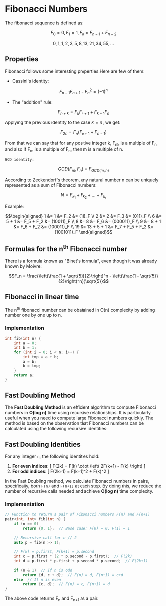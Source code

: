 # Fibonacci Numbers
The fibonacci sequence is defined as:
```math
F_0 = 0, F_1 = 1, F_n = F_{n-1} + F_{n-2}
```
```math
0, 1, 1, 2, 3, 5, 8, 13, 21, 34, 55,...
```

## Properties
Fibonacci follows some interesting properties.Here are few of them:

- Cassini's identity:
```math
F_{n-1}F_{n+1} - F_n^2 = (-1)^n
```
- The "addition" rule:
```math
F_{n+k} = F_k F_{n+1} + F_{k-1} F_n
```
Applying the previous identity to the case $k = n$ , we get: 
```math
F_{2n} = F_n (F_{n+1} + F_{n-1})
``` 

From that we can say that for any positive integer k, F<sub>nk</sub> is a multiple of F<sub>n</sub> and also if F<sub>m</sub> is a multiple of F<sub>n</sub>, then m is a multiple of n.

`GCD identity:`
```math
GCD(F_m, F_n) = F_{GCD(m, n)}
```

According to Zeckendorf's theorem, any natural number
n can be uniquely represented as a sum of Fibonacci numbers:
```math
N = F_{k_1} + F_{k_2} + \ldots + F_{k_r}
```
Example:
```math
\begin{aligned}
1 &= 1 &= F_2 &= (11)_F \\
2 &= 2 &= F_3 &= (011)_F \\
6 &= 5 + 1 &= F_5 + F_2 &= (10011)_F \\
8 &= 8 &= F_6 &= (000011)_F \\
9 &= 8 + 1 &= F_6 + F_2 &= (100011)_F \\
19 &= 13 + 5 + 1 &= F_7 + F_5 + F_2 &= (1001011)_F
\end{aligned}
```

## Formulas for the n<sup>th</sup> Fibonacci number

There is a formula known as "Binet's formula", even though it was already known by Moivre:
```math
F_n = \frac{\left(\frac{1 + \sqrt{5}}{2}\right)^n - \left(\frac{1 - \sqrt{5}}{2}\right)^n}{\sqrt{5}}
```

## Fibonacci in linear time
The n<sup>th</sup> fibonacci number can be obatained in O(n) complexity by adding number one by one up to n.
### Implementation
```c++
int fib(int n) {
    int a = 0;
    int b = 1;
    for (int i = 0; i < n; i++) {
        int tmp = a + b;
        a = b;
        b = tmp;
    }
    return a;
}
```

## Fast Doubling Method

The **Fast Doubling Method** is an efficient algorithm to compute Fibonacci numbers in **O(log n)** time using recursive relationships. It is particularly useful when you need to compute large Fibonacci numbers quickly. The method is based on the observation that Fibonacci numbers can be calculated using the following recursive identities:

## Fast Doubling Identities

For any integer `n`, the following identities hold:

1. **For even indices**:
   \[
   F(2k) = F(k) \cdot \left( 2F(k+1) - F(k) \right)
   \]
2. **For odd indices**:
   \[
   F(2k+1) = F(k+1)^2 + F(k)^2
   \]

In the Fast Doubling method, we calculate Fibonacci numbers in pairs, specifically, both `F(n)` and `F(n+1)` at each step. By doing this, we reduce the number of recursive calls needed and achieve **O(log n)** time complexity.

### Implementation
```cpp
// Function to return a pair of Fibonacci numbers F(n) and F(n+1)
pair<int, int> fib(int n) {
    if (n == 0)
        return {0, 1};  // Base case: F(0) = 0, F(1) = 1
    
    // Recursive call for n // 2
    auto p = fib(n >> 1);
    
    // F(k) = p.first, F(k+1) = p.second
    int c = p.first * (2 * p.second - p.first);  // F(2k)
    int d = p.first * p.first + p.second * p.second;  // F(2k+1)
    
    if (n & 1)  // If n is odd
        return {d, c + d};  // F(n) = d, F(n+1) = c+d
    else  // If n is even
        return {c, d};  // F(n) = c, F(n+1) = d
}
```

The above code returns F<sub>n</sub> and F<sub>n+1</sub> as a pair.
